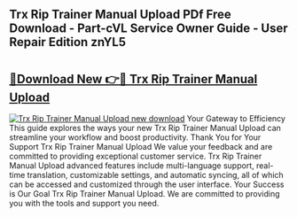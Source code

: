 ## Trx Rip Trainer Manual Upload PDf Free Download - Part-cVL Service Owner Guide - User Repair Edition znYL5

# <h2><a href="http://bc78377.oget.top/?id=Trx+Rip+Trainer+Manual+Upload">🔗Download New 👉🔴 Trx Rip Trainer Manual Upload</a></h2>

[![Trx Rip Trainer Manual Upload new download](https://i.imgur.com/5g1atiW.png)](http://bc78377.oget.top/?id=Trx+Rip+Trainer+Manual+Upload)
Your Gateway to Efficiency This guide explores the ways your new Trx Rip Trainer Manual Upload can streamline your workflow and boost productivity. Thank You for Your Support Trx Rip Trainer Manual Upload We value your feedback and are committed to providing exceptional customer service. Trx Rip Trainer Manual Upload advanced features include multi-language support, real-time translation, customizable settings, and automatic syncing, all of which can be accessed and customized through the user interface. Your Success is Our Goal Trx Rip Trainer Manual Upload. We are committed to providing you with the tools and support you need.
